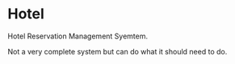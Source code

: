 # Hotel
Hotel Reservation Management Syemtem.

Not a very complete system but can do what it should need to do.
